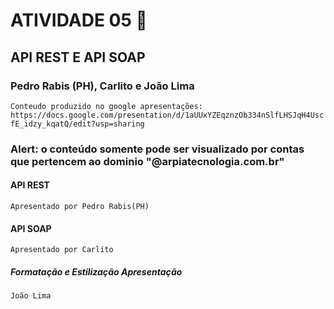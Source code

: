 # ATIVIDADE 05 :memo:
## API REST E API SOAP

### Pedro Rabis (PH), Carlito e João Lima
```Conteudo produzido no google apresentações: https://docs.google.com/presentation/d/1aUUxYZEqznzOb334nSlfLHSJqH4UscfE_idzy_kqatQ/edit?usp=sharing ```

### Alert: o conteúdo somente pode ser visualizado por contas que pertencem ao dominio "@arpiatecnologia.com.br"

#### API **REST**
    Apresentado por Pedro Rabis(PH)

#### API **SOAP**
    Apresentado por Carlito

##### Formatação e Estilização Apresentação
    João Lima